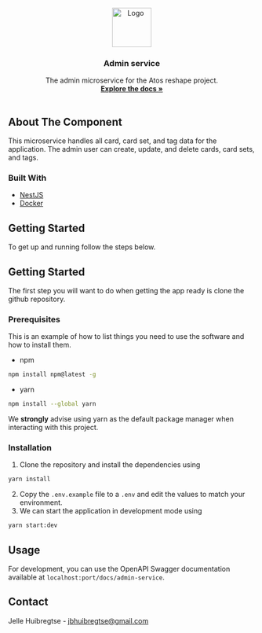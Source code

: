 <div id="top"></div>

<!-- PROJECT LOGO -->
<br />
<div align="center">
  <a href="https://github.com/reshape-atos/admin-service">
    <img src="https://github.com/reshape-atos/atos/docs/images/logo.png" alt="Logo" width="80" height="80">
  </a>

<h3 align="center">Admin service</h3>
  <p align="center">
    The admin microservice for the Atos reshape project.
    <br />
    <a href="https://github.com/github_username/repo_name"><strong>Explore the docs »</strong></a>
    <br />
    <br />
</div>

<!-- ABOUT THE PROJECT -->

## About The Component

This microservice handles all card, card set, and tag data for the application. The admin user can create, update, and
delete cards, card sets, and tags.

### Built With

* [NestJS](https://nestjs.com/)
* [Docker](https://www.docker.com/)

<!-- GETTING STARTED -->

## Getting Started

To get up and running follow the steps below.

<!-- GETTING STARTED -->

## Getting Started

The first step you will want to do when getting the app ready is clone the github repository.

### Prerequisites

This is an example of how to list things you need to use the software and how to install them.

* npm

```sh
npm install npm@latest -g
```

* yarn

```sh
npm install --global yarn
```

We **strongly** advise using yarn as the default package manager when interacting with this project.

### Installation

1. Clone the repository and install the dependencies using

```bash
yarn install
```

2. Copy the `.env.example` file to a `.env` and edit the values to match your environment.
3. We can start the application in development mode using

```bash
yarn start:dev
```

<!-- USAGE EXAMPLES -->

## Usage

For development, you can use the OpenAPI Swagger documentation available at `localhost:port/docs/admin-service`.

<!-- CONTACT -->

## Contact

Jelle Huibregtse - [jbhuibregtse@gmail.com](mailto:jbhuibregtse@gmail.com)

